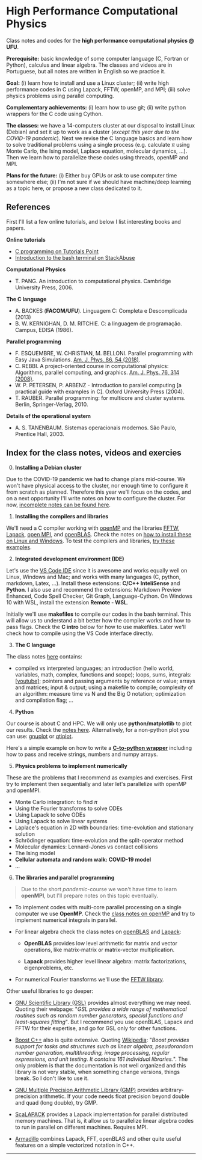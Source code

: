 # High Performance Computational Physics

Class notes and codes for the **high performance computational physics @ UFU**.

**Prerequisite:** basic knowledge of some computer language (C, Fortran or Python), calculus and linear algebra. The classes and videos are in Portuguese, but all notes are written in English so we practice it. 

**Goal:** (i) learn how to install and use a Linux cluster; (ii) write high performance codes in C using Lapack, FFTW, openMP, and MPI; (iii) solve physics problems using parallel computing. 

**Complementary achievements:** (i) learn how to use git; (ii) write python wrappers for the C code using Cython.

**The classes:** we have a 14-computers cluster at our disposal to install Linux (Debian) and set it up to work as a cluster (*except this year due to the COVID-19 pandemic*). Next we revise the C language basics and learn how to solve traditional problems using a single process (e.g. calculate $`\pi`$ using Monte Carlo, the Ising model, Laplace equation, molecular dynamics, ...). Then we learn how to parallelize these codes using threads, openMP and MPI.

**Plans for the future:** (i) Either buy GPUs or ask to use computer time somewhere else; (ii) I'm not sure if we should have machine/deep learning as a topic here, or propose a new class dedicated to it.

## References

First I'll list a few online tutorials, and below I list interesting books and papers.

**Online tutorials**

- [C programming on Tutorials Point](https://www.tutorialspoint.com/cprogramming/index.htm)
- [Introduction to the bash terminal on StackAbuse](https://stackabuse.com/introduction-to-bash/)


**Computational Physics** 

- T. PANG. An introduction to computational physics. Cambridge University Press, 2006.

**The C language**

- A. BACKES (**FACOM/UFU**). Linguagem C: Completa e Descomplicada (2013)
- B. W. KERNIGHAN, D. M. RITCHIE. C: a linguagem de programação. Campus, EDISA (1986).

**Parallel programming**

- F. ESQUEMBRE, W. CHRISTIAN, M. BELLONI. Parallel programming with Easy Java Simulations. [Am. J. Phys. 86, 54 (2018)](https://doi.org/10.1119/1.5012510).
- C. REBBI. A project-oriented course in computational physics: Algorithms, parallel computing, and graphics. [Am. J. Phys. 76, 314 (2008)](http://dx.doi.org/10.1119/1.2839093).
- W. P. PETERSEN, P. ARBENZ - Introduction to parallel computing [a practical guide with examples in C]. Oxford University Press (2004).
- T. RAUBER. Parallel programming: for multicore and cluster systems. Berlin, Springer-Verlag, 2010.

**Details of the operational system**

- A. S. TANENBAUM. Sistemas operacionais modernos. São Paulo, Prentice Hall, 2003.

## Index for the class notes, videos and exercies

0. **Installing a Debian cluster**

Due to the COVID-19 pandemic we had to change plans mid-course. We won't have physical access to the cluster, nor enough time to configure it from scratch as planned. Therefore this year we'll focus on the codes, and on a next opportunity I'll write notes on how to configure the cluster. For now, [incomplete notes can be found here](DebianCluster).

1. **Installing the compilers and libraries**

We'll need a C compiler working with [openMP](https://en.wikipedia.org/wiki/OpenMP) and the libraries [FFTW](https://en.wikipedia.org/wiki/FFTW), [Lapack](https://en.wikipedia.org/wiki/LAPACK), [open MPI](https://en.wikipedia.org/wiki/Open_MPI), and [openBLAS](https://www.openblas.net). Check the notes on [how to install these on Linux and Windows](CompilersAndLibs). To test the compilers and libraries, [try these examples](CompilersAndLibs/testing.md).

2. **Integrated development environment (IDE)**

Let's use the [VS Code IDE](https://code.visualstudio.com/) since it is awesome and works equally well on Linux, Windows and Mac; and works with many languages (C, python, markdown, Latex, ...). Install these extensions: **C/C++ InteliSense** and **Python**. I also use and recommend the extensions: Markdown Preview Enhanced, Code Spell Checker, Git Graph, Language-Cython. On Windows 10 with WSL, install the extension **Remote - WSL**.

Initially we'll use **makefiles** to compile our codes in the bash terminal. This will allow us to understand a bit better how the compiler works and how to pass flags. Check the **C intro** below for how to use makefiles. Later we'll check how to compile using the VS Code interface directly.

3. **The C language**

The class notes [here](IntroC/) contains: 

- compiled vs interpreted languages; an introduction (hello world, variables, math, complex, functions and scope); loops, sums, integrals: [[youtube]](https://www.youtube.com/watch?v=6sgL0-s33KA); pointers and passing arguments by reference or value; arrays and matrices; input & output; using a makefile to compile; complexity of an algorithm: measure time vs N and the Big O notation; optimization and compilation flag; ...

4. **Python**

Our course is about C and HPC. We will only use **python/matplotlib** to plot our results. Check the [notes here](IntroPython/). Alternatively, for a non-python plot you can use: [gnuplot](http://gnuplot.info) or [qtiplot](https://www.qtiplot.com). 

Here's a simple example on how to write a **[C-to-python wrapper](https://gitlab.com/gersonjferreira/c2python-wrapper)** including how to pass and receive strings, numbers and numpy arrays.

5. **Physics problems to implement numerically**

These are the problems that I recommend as examples and exercises. First try to implement then sequentially and later let's parallelize with openMP and openMPI.

- Monte Carlo integration: to find $`\pi`$
- Using the Fourier transforms to solve ODEs
- Using Lapack to solve ODEs
- Using Lapack to solve linear systems
- Laplace's equation in 2D with boundaries: time-evolution and stationary solution
- Schrödinger equation: time-evolution and the split-operator method
- Molecular dynamics: Lennard-Jones vs contact collisions
- The Ising model
- **Cellular automata and random walk: COVID-19 model**
- ...

6. **The libraries and parallel programming**

> Due to the short *pandemic*-course we won't have time to learn **openMPI**, but I'll prepare notes on this topic eventually.

- To implement codes with multi-core parallel processing on a single computer we use **OpenMP**. Check the [class notes on openMP](OpenMP/) and try to implement numerical integrals in parallel.

- For linear algebra check the class notes on [openBLAS](OpenBLAS) and [Lapack](Lapack):

  - **OpenBLAS** provides low level arithmetic for matrix and vector operations, like matrix-matrix or matrix-vector multiplication.

  - **Lapack** provides higher level linear algebra: matrix factorizations, eigenproblems, etc.

- For numerical Fourier transforms we'll use the [FFTW library](FFT).

Other useful libraries to go deeper:

- [GNU Scientific Library (GSL)](https://www.gnu.org/software/gsl/) provides almost everything we may need. Quoting their webpage: "*GSL provides a wide range of mathematical routines such as random number generators, special functions and least-squares fitting*". But I recommend you use openBLAS, Lapack and FFTW for their expertise, and go for GSL only for other functions.

- [Boost C++](https://www.boost.org) also is quite extensive. Quoting [Wikipedia](https://en.wikipedia.org/wiki/Boost_(C%2B%2B_libraries)): "*Boost provides support for tasks and structures such as linear algebra, pseudorandom number generation, multithreading, image processing, regular expressions, and unit testing. It contains 161 individual libraries.*". The only problem is that the documentation is not well organized and this library is not very stable, when something change versions, things break. So I don't like to use it.

- [GNU Multiple Precision Arithmetic Library (GMP)](https://gmplib.org) provides arbitrary-precision arithmetic. If your code needs float precision beyond double and quad (long double), try GMP.

- [ScaLAPACK](http://www.netlib.org/scalapack/) provides a Lapack implementation for parallel distributed memory machines. That is, it allow us to parallelize linear algebra codes to run in parallel on different machines. Requires MPI.

- [Armadillo](http://arma.sourceforge.net/docs.html) combines Lapack, FFT, openBLAS and other quite useful features on a simple vectorized notation in C++.

---